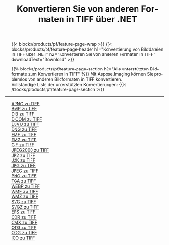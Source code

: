 ﻿---
title: Konvertieren Sie von anderen Formaten in TIFF über .NET 
weight: 3920
url: /de/net/conversion/to/tiff 
lang: de
langdirlevel: 2
locales: zh-hans,ja,it,ru,de,es,fr,nl,id,lt,pl,pt,vi,tr,ko,zh-hant,ar,hi,th,sv,cs,uk,he
description: Mit Aspose.Imaging können Sie problemlos von anderen Formaten in TIFF konvertieren
---

{{< blocks/products/pf/feature-page-wrap >}}
{{< blocks/products/pf/feature-page-header h1="Konvertierung von Bilddateien in TIFF über .NET" h2="Konvertieren Sie von anderen Formaten in TIFF" downloadText="Download" >}}


{{% blocks/products/pf/feature-page-section  h2="Alle unterstützten Bildformate zum Konvertieren in TIFF" %}}
Mit Aspose.Imaging können Sie problemlos von anderen Bildformaten in TIFF konvertieren.
<br/>
Vollständige Liste der unterstützten Konvertierungen:
{{% /blocks/products/pf/feature-page-section %}}
<div class="container-fluid productfamilypage bg-gray">
    <div class="convertypes bg-gray agp-content section">
        <div class="container">
		<hr style="margin-left:-20px;"/>
		<div class="row other-converters">
		    <div class='col-md-2 other-converter remove-lp remove-rp'><a href="/imaging/de/net/conversion/apng-to-tiff" >APNG zu TIFF</a></div>
<div class='col-md-2 other-converter remove-lp remove-rp'><a href="/imaging/de/net/conversion/bmp-to-tiff" >BMP zu TIFF</a></div>
<div class='col-md-2 other-converter remove-lp remove-rp'><a href="/imaging/de/net/conversion/dib-to-tiff" >DIB zu TIFF</a></div>
<div class='col-md-2 other-converter remove-lp remove-rp'><a href="/imaging/de/net/conversion/dicom-to-tiff" >DICOM zu TIFF</a></div>
<div class='col-md-2 other-converter remove-lp remove-rp'><a href="/imaging/de/net/conversion/djvu-to-tiff" >DJVU zu TIFF</a></div>
<div class='col-md-2 other-converter remove-lp remove-rp'><a href="/imaging/de/net/conversion/dng-to-tiff" >DNG zu TIFF</a></div>
<div class='col-md-2 other-converter remove-lp remove-rp'><a href="/imaging/de/net/conversion/emf-to-tiff" >EMF zu TIFF</a></div>
<div class='col-md-2 other-converter remove-lp remove-rp'><a href="/imaging/de/net/conversion/emz-to-tiff" >EMZ zu TIFF</a></div>
<div class='col-md-2 other-converter remove-lp remove-rp'><a href="/imaging/de/net/conversion/gif-to-tiff" >GIF zu TIFF</a></div>
<div class='col-md-2 other-converter remove-lp remove-rp'><a href="/imaging/de/net/conversion/jpeg2000-to-tiff" >JPEG2000 zu TIFF</a></div>
<div class='col-md-2 other-converter remove-lp remove-rp'><a href="/imaging/de/net/conversion/jp2-to-tiff" >JP2 zu TIFF</a></div>
<div class='col-md-2 other-converter remove-lp remove-rp'><a href="/imaging/de/net/conversion/j2k-to-tiff" >J2K zu TIFF</a></div>
<div class='col-md-2 other-converter remove-lp remove-rp'><a href="/imaging/de/net/conversion/jpg-to-tiff" >JPG zu TIFF</a></div>
<div class='col-md-2 other-converter remove-lp remove-rp'><a href="/imaging/de/net/conversion/jpeg-to-tiff" >JPEG zu TIFF</a></div>
<div class='col-md-2 other-converter remove-lp remove-rp'><a href="/imaging/de/net/conversion/png-to-tiff" >PNG zu TIFF</a></div>
<div class='col-md-2 other-converter remove-lp remove-rp'><a href="/imaging/de/net/conversion/tga-to-tiff" >TGA zu TIFF</a></div>
<div class='col-md-2 other-converter remove-lp remove-rp'><a href="/imaging/de/net/conversion/webp-to-tiff" >WEBP zu TIFF</a></div>
<div class='col-md-2 other-converter remove-lp remove-rp'><a href="/imaging/de/net/conversion/wmf-to-tiff" >WMF zu TIFF</a></div>
<div class='col-md-2 other-converter remove-lp remove-rp'><a href="/imaging/de/net/conversion/wmz-to-tiff" >WMZ zu TIFF</a></div>
<div class='col-md-2 other-converter remove-lp remove-rp'><a href="/imaging/de/net/conversion/svg-to-tiff" >SVG zu TIFF</a></div>
<div class='col-md-2 other-converter remove-lp remove-rp'><a href="/imaging/de/net/conversion/svgz-to-tiff" >SVGZ zu TIFF</a></div>
<div class='col-md-2 other-converter remove-lp remove-rp'><a href="/imaging/de/net/conversion/eps-to-tiff" >EPS zu TIFF</a></div>
<div class='col-md-2 other-converter remove-lp remove-rp'><a href="/imaging/de/net/conversion/cdr-to-tiff" >CDR zu TIFF</a></div>
<div class='col-md-2 other-converter remove-lp remove-rp'><a href="/imaging/de/net/conversion/cmx-to-tiff" >CMX zu TIFF</a></div>
<div class='col-md-2 other-converter remove-lp remove-rp'><a href="/imaging/de/net/conversion/otg-to-tiff" >OTG zu TIFF</a></div>
<div class='col-md-2 other-converter remove-lp remove-rp'><a href="/imaging/de/net/conversion/odg-to-tiff" >ODG zu TIFF</a></div>
<div class='col-md-2 other-converter remove-lp remove-rp'><a href="/imaging/de/net/conversion/ico-to-tiff" >ICO zu TIFF</a></div>
                </div>
        </div>
    </div>
</div>
<br/>

